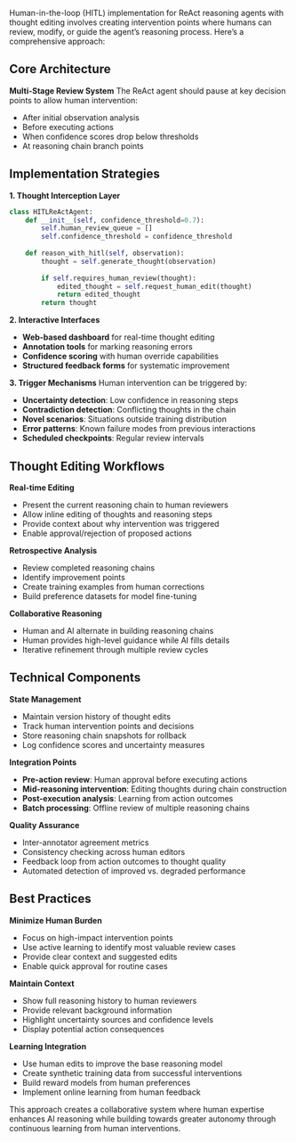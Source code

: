 Human-in-the-loop (HITL) implementation for ReAct reasoning agents with thought editing involves creating intervention points where humans can review, modify, or guide the agent’s reasoning process. Here’s a comprehensive approach:

## Core Architecture

**Multi-Stage Review System**
The ReAct agent should pause at key decision points to allow human intervention:

- After initial observation analysis
- Before executing actions
- When confidence scores drop below thresholds
- At reasoning chain branch points

## Implementation Strategies

**1. Thought Interception Layer**

```python
class HITLReActAgent:
    def __init__(self, confidence_threshold=0.7):
        self.human_review_queue = []
        self.confidence_threshold = confidence_threshold
    
    def reason_with_hitl(self, observation):
        thought = self.generate_thought(observation)
        
        if self.requires_human_review(thought):
            edited_thought = self.request_human_edit(thought)
            return edited_thought
        return thought
```

**2. Interactive Interfaces**

- **Web-based dashboard** for real-time thought editing
- **Annotation tools** for marking reasoning errors
- **Confidence scoring** with human override capabilities
- **Structured feedback forms** for systematic improvement

**3. Trigger Mechanisms**
Human intervention can be triggered by:

- **Uncertainty detection**: Low confidence in reasoning steps
- **Contradiction detection**: Conflicting thoughts in the chain
- **Novel scenarios**: Situations outside training distribution
- **Error patterns**: Known failure modes from previous interactions
- **Scheduled checkpoints**: Regular review intervals

## Thought Editing Workflows

**Real-time Editing**

- Present the current reasoning chain to human reviewers
- Allow inline editing of thoughts and reasoning steps
- Provide context about why intervention was triggered
- Enable approval/rejection of proposed actions

**Retrospective Analysis**

- Review completed reasoning chains
- Identify improvement points
- Create training examples from human corrections
- Build preference datasets for model fine-tuning

**Collaborative Reasoning**

- Human and AI alternate in building reasoning chains
- Human provides high-level guidance while AI fills details
- Iterative refinement through multiple review cycles

## Technical Components

**State Management**

- Maintain version history of thought edits
- Track human intervention points and decisions
- Store reasoning chain snapshots for rollback
- Log confidence scores and uncertainty measures

**Integration Points**

- **Pre-action review**: Human approval before executing actions
- **Mid-reasoning intervention**: Editing thoughts during chain construction
- **Post-execution analysis**: Learning from action outcomes
- **Batch processing**: Offline review of multiple reasoning chains

**Quality Assurance**

- Inter-annotator agreement metrics
- Consistency checking across human editors
- Feedback loop from action outcomes to thought quality
- Automated detection of improved vs. degraded performance

## Best Practices

**Minimize Human Burden**

- Focus on high-impact intervention points
- Use active learning to identify most valuable review cases
- Provide clear context and suggested edits
- Enable quick approval for routine cases

**Maintain Context**

- Show full reasoning history to human reviewers
- Provide relevant background information
- Highlight uncertainty sources and confidence levels
- Display potential action consequences

**Learning Integration**

- Use human edits to improve the base reasoning model
- Create synthetic training data from successful interventions
- Build reward models from human preferences
- Implement online learning from human feedback

This approach creates a collaborative system where human expertise enhances AI reasoning while building towards greater autonomy through continuous learning from human interventions.​​​​​​​​​​​​​​​​